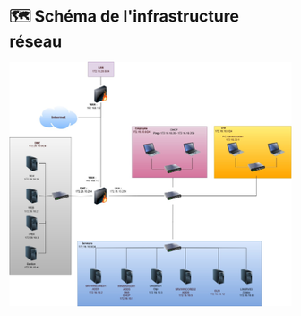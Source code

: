 # 🗺️ Schéma de l'infrastructure réseau

![Schéma infrastructure](Ressources/SchemaRoutage_Projet3.jpg)

